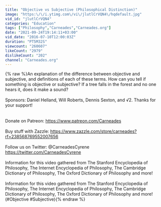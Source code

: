 ```yaml
---
title: "Objective vs Subjective (Philosophical Distinction)"
image: "https:\/\/i.ytimg.com\/vi\/jlutlCrVQN4\/hqdefault.jpg"
vid_id: "jlutlCrVQN4"
categories: "Education"
tags: ["Philosophy","Carneades","Carneades.org"]
date: "2021-09-24T19:14:11+03:00"
vid_date: "2016-07-10T12:00:03Z"
duration: "PT5M32S"
viewcount: "260607"
likeCount: "2979"
dislikeCount: "202"
channel: "Carneades.org"
---
```

{% raw %}An explanation of the difference between objective and subjective, and definitions of each of these terms.  How can you tell if something is objective or subjective?  If a tree falls in the forest and no one hears it, does it make a sound?<br /><br />Sponsors: Daniel Helland, Will Roberts, Dennis Sexton, and √2.  Thanks for your support!<br /><br /><br />Donate on Patreon: <a rel="nofollow" target="blank" href="https://www.patreon.com/Carneades">https://www.patreon.com/Carneades</a><br /><br />Buy stuff with Zazzle: <a rel="nofollow" target="blank" href="https://www.zazzle.com/store/carneades?rf=238568769552007656">https://www.zazzle.com/store/carneades?rf=238568769552007656</a><br /><br />Follow us on Twitter: @CarneadesCyrene  <a rel="nofollow" target="blank" href="https://twitter.com/CarneadesCyrene">https://twitter.com/CarneadesCyrene</a><br /><br />Information for this video gathered from The Stanford Encyclopedia of Philosophy, The Internet Encyclopedia of Philosophy, The Cambridge Dictionary of Philosophy, The Oxford Dictionary of Philosophy and more!<br /><br />Information for this video gathered from The Stanford Encyclopedia of Philosophy, The Internet Encyclopedia of Philosophy, The Cambridge Dictionary of Philosophy, The Oxford Dictionary of Philosophy and more!<br />(#Objective #Subjective){% endraw %}
